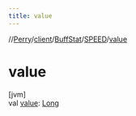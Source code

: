 ```yaml
---
title: value
---
```

//[Perry](../../../../index.html)/[client](../../index.html)/[BuffStat](../index.html)/[SPEED](index.html)/[value](value.html)



# value



[jvm]\
val [value](value.html): [Long](https://kotlinlang.org/api/latest/jvm/stdlib/kotlin/-long/index.html)




